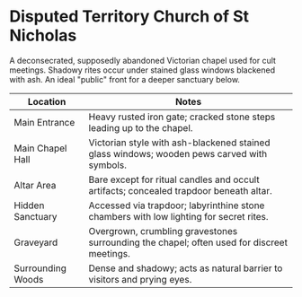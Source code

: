 # Disputed Territory Church of St Nicholas

A deconsecrated, supposedly abandoned Victorian chapel used for cult meetings. Shadowy rites occur under stained glass windows blackened with ash. An ideal "public" front for a deeper sanctuary below.

| Location           | Notes                                                                                      |
|--------------------|--------------------------------------------------------------------------------------------|
| Main Entrance      | Heavy rusted iron gate; cracked stone steps leading up to the chapel.                       |
| Main Chapel Hall   | Victorian style with ash-blackened stained glass windows; wooden pews carved with symbols. |
| Altar Area        | Bare except for ritual candles and occult artifacts; concealed trapdoor beneath altar.     |
| Hidden Sanctuary   | Accessed via trapdoor; labyrinthine stone chambers with low lighting for secret rites.      |
| Graveyard          | Overgrown, crumbling gravestones surrounding the chapel; often used for discreet meetings. |
| Surrounding Woods  | Dense and shadowy; acts as natural barrier to visitors and prying eyes.                     |
